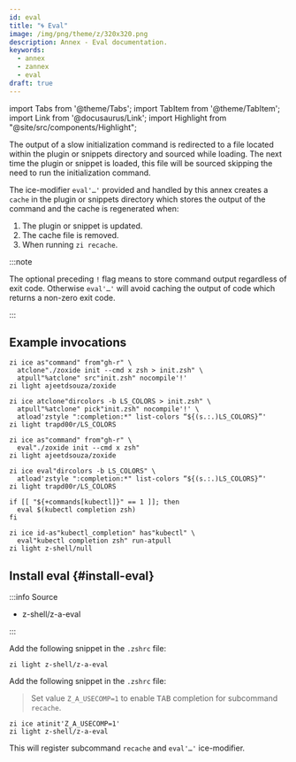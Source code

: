 ```yaml
---
id: eval
title: "🌀 Eval"
image: /img/png/theme/z/320x320.png
description: Annex - Eval documentation.
keywords:
  - annex
  - zannex
  - eval
draft: true
---
```


<!-- @format -->

<!-- TODO: Add image/video/code examples -->

import Tabs from '@theme/Tabs';
import TabItem from '@theme/TabItem';
import Link from '@docusaurus/Link';
import Highlight from "@site/src/components/Highlight";

The output of a slow initialization command is redirected to a file located within the plugin or snippets directory and sourced while loading. The next time the plugin or snippet is loaded, this file will be sourced skipping the need to run the initialization command.

The ice-modifier `eval'…'` provided and handled by this annex creates a `cache` in the plugin or snippets directory which stores the output of the command and the cache is regenerated when:

1. The plugin or snippet is updated.
2. The cache file is removed.
3. When running `zi recache`.

:::note

The optional preceding `!` flag means to store command output regardless of exit code. Otherwise `eval'…'` will avoid caching the output of code which returns a non-zero exit code.

:::

## Example invocations

<Tabs>
<TabItem value="no-eval+zi" label="No Eval + Zi" default>

```shell showLineNumbers
zi ice as"command" from"gh-r" \
  atclone"./zoxide init --cmd x zsh > init.zsh" \
  atpull"%atclone" src"init.zsh" nocompile'!'
zi light ajeetdsouza/zoxide
```

```shell showLineNumbers
zi ice atclone"dircolors -b LS_COLORS > init.zsh" \
  atpull"%atclone" pick"init.zsh" nocompile'!' \
  atload'zstyle ":completion:*" list-colors “${(s.:.)LS_COLORS}”'
zi light trapd00r/LS_COLORS
```

</TabItem>
<TabItem value="eval+zi" label="Eval + Zi">

```shell {2} showLineNumbers
zi ice as"command" from"gh-r" \
  eval"./zoxide init --cmd x zsh"
zi light ajeetdsouza/zoxide
```

```shell {1} showLineNumbers
zi ice eval"dircolors -b LS_COLORS" \
  atload'zstyle ":completion:*" list-colors “${(s.:.)LS_COLORS}”'
zi light trapd00r/LS_COLORS
```

</TabItem>
</Tabs>
<Tabs>
<TabItem value="no-zi-eval" label="No Zi + Eval">

```shell showLineNumbers
if [[ "${+commands[kubectl]}" == 1 ]]; then
  eval $(kubectl completion zsh)
fi
```

</TabItem>
<TabItem value="zi+eval" label="Zi + Eval">

```shell {2} showLineNumbers
zi ice id-as"kubectl_completion" has"kubectl" \
  eval"kubectl completion zsh" run-atpull
zi light z-shell/null
```

</TabItem>
</Tabs>

## Install eval {#install-eval}

:::info Source

- <Link className="github-link" href="https://github.com/z-shell/z-a-eval">z-shell/z-a-eval</Link>

:::

<Tabs>
<TabItem value="default" label="Default" default>

Add the following snippet in the `.zshrc` file:

```shell
zi light z-shell/z-a-eval
```

</TabItem>
<TabItem value="tab-completion" label="Enable Completion">

Add the following snippet in the `.zshrc` file:

> Set value `Z_A_USECOMP=1` to enable <kbd>TAB</kbd> completion for subcommand `recache`.

```shell showLineNumbers
zi ice atinit'Z_A_USECOMP=1'
zi light z-shell/z-a-eval
```

</TabItem>
</Tabs>

This will register subcommand `recache` and `eval'…'` ice-modifier.
